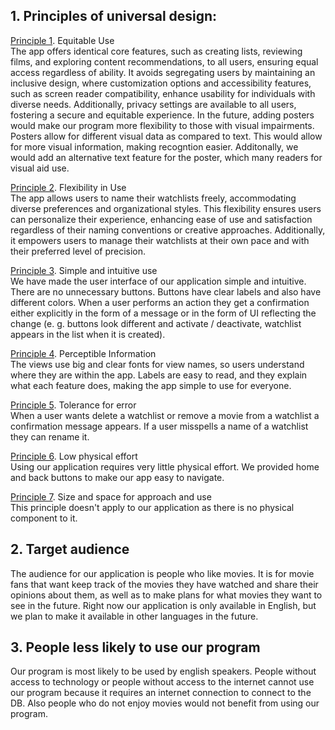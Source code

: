 ## 1. Principles of universal design:
  <ins> Principle 1</ins>. Equitable Use <br>
The app offers identical core features, such as creating lists, reviewing films, and exploring content recommendations,
to all users, ensuring equal access regardless of ability. It avoids segregating users by maintaining an inclusive design, 
where customization options and accessibility features, such as screen reader compatibility, enhance usability for individuals 
with diverse needs. Additionally, privacy settings are available to all users, fostering a secure and equitable experience.
In the future, adding posters would make our program more flexibility to those with visual impairments.  Posters allow for 
different visual data as compared to text. This would allow for more visual information, making recogntion easier. Additonally, 
we would add an alternative text feature for the poster, which many readers for visual aid use.

  <ins> Principle 2</ins>. Flexibility in Use <br>
The app allows users to name their watchlists freely, accommodating diverse preferences and organizational styles. This 
flexibility ensures users can personalize their experience, enhancing ease of use and satisfaction regardless of their naming 
conventions or creative approaches. Additionally, it empowers users to manage their watchlists at their own pace and with their 
preferred level of precision.

  <ins> Principle 3</ins>. Simple and intuitive use <br>
We have made the user interface of our application simple and intuitive. There are no unnecessary buttons. Buttons have clear 
labels and also have different colors.  When a user performs an action they get a confirmation either explicitly  in the form 
of a message or in the form of UI reflecting the change (e. g. buttons look different and activate / deactivate, watchlist appears 
in the list when it is created).

  <ins> Principle 4</ins>. Perceptible Information <br>
The views use big and clear fonts for view names, so users understand where they are within the app. Labels are easy to read, 
and they explain what each feature does, making the app simple to use for everyone.

  <ins> Principle 5</ins>. Tolerance for error <br>
When a user wants delete a watchlist or remove a movie from a watchlist a confirmation message appears. If a user misspells
a name of a watchlist they can rename it. 

  <ins> Principle 6</ins>. Low physical  effort <br>
Using our application requires very little physical effort. We provided home and  back buttons to make our app easy to navigate.

  <ins> Principle 7</ins>. Size and space for approach and use <br>
This principle doesn't apply to our application as there is no physical component to it. 

## 2. Target audience 
The audience for our application is people who like movies. It is for movie fans that want keep track of the movies they have 
watched and share their opinions about them, as well as to make plans for what movies they want to see in the future. Right now 
our application is only available  in English, but we plan to make it available in other languages in the future.

## 3. People less likely to use our program 
Our program is most likely to be used by english speakers. People without access to technology or people without access to the 
internet cannot use our program because it requires an internet connection to connect to the DB. Also people who do not enjoy 
movies would not benefit from using our program.



